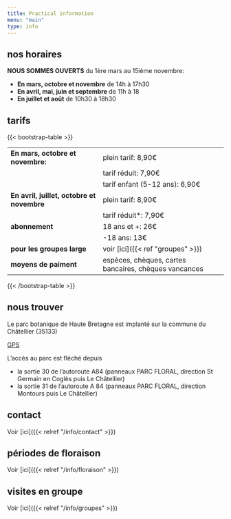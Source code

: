 ```yaml
---
title: Practical information
menu: "main"
type: info
---
```


## nos horaires

**NOUS SOMMES OUVERTS** du 1ère mars au 15ième novembre:

- **En mars, octobre et novembre** de 14h à 17h30
- **En avril, mai, juin et septembre** de 11h à 18
- **En juillet et août** de 10h30 à 18h30

## tarifs

{{< bootstrap-table >}}

|                                            |                                                       |
| ------------------------------------------ | ----------------------------------------------------- |
| **En mars, octobre et novembre:**          | plein tarif: 8,90€                                    |
|                                            | tarif réduit: 7,90€                                   |
|                                            | tarif enfant (5-12 ans): 6,90€                        |
| **En avril, juillet, octobre et novembre** | plein tarif: 8,90€                                    |
|                                            | tarif réduit\*: 7,90€                                 |
| **abonnement**                             | 18 ans et +: 26€                                      |
|                                            | -18 ans: 13€                                          |
| **pour les groupes large**                 | voir [ici]({{< ref "groupes" >}})                     |
| **moyens de paiment**                      | espèces, chèques, cartes bancaires, chèques vancances |

{{< /bootstrap-table  >}}

## nous trouver

Le parc botanique de Haute Bretagne est implanté sur la commune du Châtellier (35133)

<a href="geo:-1,263041,48,430703">GPS</a>

L’accès au parc est fléché depuis

- la sortie 30 de l’autoroute A84 (panneaux PARC FLORAL, direction St Germain
  en Coglès puis Le Châtellier)
- la sortie 31 de l’autoroute A 84 (panneaux PARC FLORAL, direction Montours
  puis Le Châtellier)

## contact

Voir [ici]({{< relref "/info/contact" >}})

## périodes de floraison

Voir [ici]({{< relref "/info/floraison" >}})

## visites en groupe

Voir [ici]({{< relref "/info/groupes" >}})
